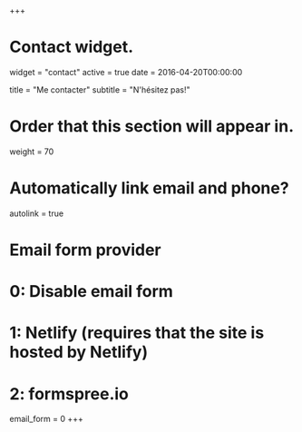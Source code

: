 +++
# Contact widget.
widget = "contact"
active = true
date = 2016-04-20T00:00:00

title = "Me contacter"
subtitle = "N'hésitez pas!"

# Order that this section will appear in.
weight = 70

# Automatically link email and phone?
autolink = true

# Email form provider
#   0: Disable email form
#   1: Netlify (requires that the site is hosted by Netlify)
#   2: formspree.io
email_form = 0
+++

